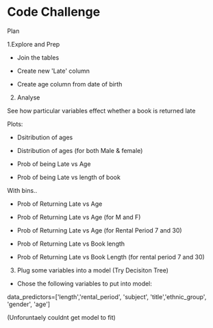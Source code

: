 # Code Challenge

Plan

1.Explore and Prep

* Join the tables

* Create new 'Late' column

* Create age column from date of birth

2. Analyse

See how particular variables effect whether a book is returned late

Plots:

* Dsitribution of ages
* Distribution of ages (for both Male & female)

* Prob of being Late vs Age
* Prob of being Late vs length of book

With bins..

* Prob of Returning Late vs Age
* Prob of Returning Late vs Age (for M and F)
* Prob of Returning Late vs Age (for Rental Period 7 and 30)

* Prob of Returning Late vs Book length
* Prob of Returning Late vs Book Length (for rental period 7 and 30)
    
    

3. Plug some variables into a model (Try Decisiton Tree)
* Chose the following variables to put into model:

data_predictors=['length','rental_period', 'subject', 'title','ethnic_group', 'gender', 'age']

(Unforuntaely couldnt get model to fit)
